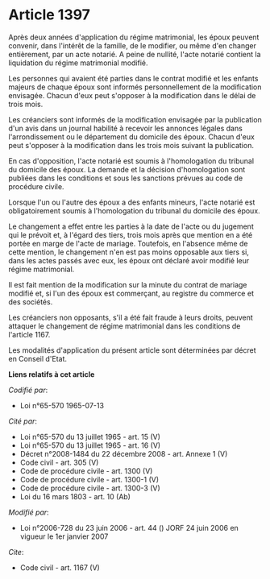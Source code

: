 # Article 1397

Après deux années d'application du régime matrimonial, les époux peuvent convenir, dans l'intérêt de la famille, de le
modifier, ou même d'en changer entièrement, par un acte notarié. A peine de nullité, l'acte notarié contient la liquidation
du régime matrimonial modifié.

Les personnes qui avaient été parties dans le contrat modifié et les enfants majeurs de chaque époux sont informés
personnellement de la modification envisagée. Chacun d'eux peut s'opposer à la modification dans le délai de trois mois.

Les créanciers sont informés de la modification envisagée par la publication d'un avis dans un journal habilité à recevoir
les annonces légales dans l'arrondissement ou le département du domicile des époux. Chacun d'eux peut s'opposer à la
modification dans les trois mois suivant la publication.

En cas d'opposition, l'acte notarié est soumis à l'homologation du tribunal du domicile des époux. La demande et la décision
d'homologation sont publiées dans les conditions et sous les sanctions prévues au code de procédure civile.

Lorsque l'un ou l'autre des époux a des enfants mineurs, l'acte notarié est obligatoirement soumis à l'homologation du
tribunal du domicile des époux.

Le changement a effet entre les parties à la date de l'acte ou du jugement qui le prévoit et, à l'égard des tiers, trois mois
après que mention en a été portée en marge de l'acte de mariage. Toutefois, en l'absence même de cette mention, le changement
n'en est pas moins opposable aux tiers si, dans les actes passés avec eux, les époux ont déclaré avoir modifié leur régime
matrimonial.

Il est fait mention de la modification sur la minute du contrat de mariage modifié et, si l'un des époux est commerçant, au
registre du commerce et des sociétés.

Les créanciers non opposants, s'il a été fait fraude à leurs droits, peuvent attaquer le changement de régime matrimonial
dans les conditions de l'article 1167.

Les modalités d'application du présent article sont déterminées par décret en Conseil d'Etat.

**Liens relatifs à cet article**

_Codifié par_:

  - Loi n°65-570 1965-07-13

_Cité par_:

  - Loi n°65-570 du 13 juillet 1965 - art. 15 (V)
  - Loi n°65-570 du 13 juillet 1965 - art. 16 (V)
  - Décret n°2008-1484 du 22 décembre 2008 - art. Annexe 1 (V)
  - Code civil - art. 305 (V)
  - Code de procédure civile - art. 1300 (V)
  - Code de procédure civile - art. 1300-1 (V)
  - Code de procédure civile - art. 1300-3 (V)
  - Loi du 16 mars 1803 - art. 10 (Ab)

_Modifié par_:

  - Loi n°2006-728 du 23 juin 2006 - art. 44 () JORF 24 juin 2006 en vigueur le 1er janvier 2007

_Cite_:

  - Code civil - art. 1167 (V)

